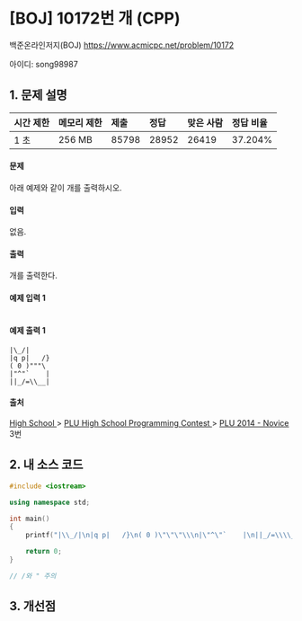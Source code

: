 # [BOJ] 10172번 개 (CPP)

백준온라인저지(BOJ) https://www.acmicpc.net/problem/10172

아이디: song98987



## 1. 문제 설명

| 시간 제한 | 메모리 제한 | 제출  | 정답  | 맞은 사람 | 정답 비율 |
| :-------- | :---------- | :---- | :---- | :-------- | :-------- |
| 1 초      | 256 MB      | 85798 | 28952 | 26419     | 37.204%   |

#### 문제

아래 예제와 같이 개를 출력하시오.

#### 입력

없음.

#### 출력

개를 출력한다.



#### 예제 입력 1

```

```

#### 예제 출력 1

```
|\_/|
|q p|   /}
( 0 )"""\
|"^"`    |
||_/=\\__|
```



#### 출처

[High School ](https://www.acmicpc.net/category/97)> [PLU High School Programming Contest ](https://www.acmicpc.net/category/96)> [PLU 2014 - Novice](https://www.acmicpc.net/category/detail/1275) 3번



## 2. 내 소스 코드

```C++
#include <iostream>

using namespace std;

int main()
{
    printf("|\\_/|\n|q p|   /}\n( 0 )\"\"\"\\\n|\"^\"`    |\n||_/=\\\\__|");

    return 0;
}

// /와 " 주의
```



## 3. 개선점

